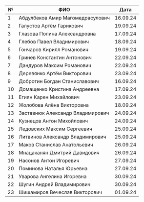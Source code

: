 
| №   | ФИО                              |   Дата   |
| --- | -------------------------------- | :------: |
| 1   | Абдулбеков Амир Магомедрасулович | 16.09.24 |
| 2   | Галустов Артём Гарикович         | 19.09.24 |
| 3   | Глазова Полина Александровна     | 17.09.24 |
| 4   | Глебов Павел Владимирович        | 18.09.24 |
| 5   | Гончаров Кирилл Романович        | 19.09.24 |
| 6   | Гринев Константин Антонович      | 22.09.24 |
| 7   | Дандуров Максим Романович        | 22.09.24 |
| 8   | Деревянко Артём Викторович       | 23.09.24 |
| 9   | Добротин Богдан Станиславович    | 16.09.24 |
| 10  | Домащенко Кристина Андреевна     | 17.09.24 |
| 11  | Егиян Карен Михайлович           | 23.09.24 |
| 12  | Жолобова Алёна Викторовна        | 18.09.24 |
| 13  | Заставнюк Александр Владимирович | 24.09.24 |
| 14  | Кузнецов Антон Михойлович        | 24.09.24 |
| 15  | Ледовских Максим Сергеевич       | 25.09.24 |
| 16  | Литвинов Александр Владимирович  | 25.09.24 |
| 17  | Маков Станислав Анатольевич      | 26.09.24 |
| 18  | Мнацаканян Дмитрий Давидович     | 26.09.24 |
| 19  | Насонов Антон Игоревич           | 27.09.24 |
| 20  | Поминова Наталья Юрьевна         | 27.09.24 |
| 21  | Уварова Ангелина Игоревна        | 30.09.24 |
| 22  | Шугин Андрей Владимирович        | 30.09.24 |
| 23  | Шишамиров Вечеслав Викторович    | 01.09.24 |
